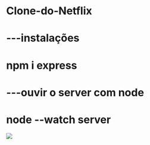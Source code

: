 # Clone-do-Netflix

# ---instalações

# npm i express

# ---ouvir o server com node

# node --watch server

​<img src="img/Captura Clone Netflix"/>
